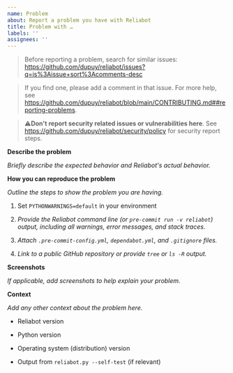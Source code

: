 ```yaml
---
name: Problem
about: Report a problem you have with Reliabot
title: Problem with …
labels: ''
assignees: ''
---
```


> Before reporting a problem, search for similar issues:
> https://github.com/dupuy/reliabot/issues?q=is%3Aissue+sort%3Acomments-desc

> If you find one, please add a comment in that issue. For more help, see
> https://github.com/dupuy/reliabot/blob/main/CONTRIBUTING.md##reporting-problems.

> ⚠️**Don't report security related issues or vulnerabilities here**. See
> https://github.com/dupuy/reliabot/security/policy for security report steps.

**Describe the problem**

_Briefly describe the expected behavior and Reliabot's actual behavior._

**How you can reproduce the problem**

_Outline the steps to show the problem you are having._

1. Set `PYTHONWARNINGS=default` in your environment

2. _Provide the Reliabot command line (or `pre-commit run -v reliabot`) output,
   including all warnings, error messages, and stack traces._

3. _Attach `.pre-commit-config.yml`, `dependabot.yml`, and `.gitignore` files._

4. _Link to a public GitHub repository or provide `tree` or `ls -R` output._

**Screenshots**

_If applicable, add screenshots to help explain your problem._

**Context**

_Add any other context about the problem here._

- Reliabot version

- Python version

- Operating system (distribution) version

- Output from `reliabot.py --self-test` (if relevant)
